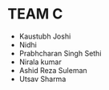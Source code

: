 # TEAM C

* Kaustubh Joshi
* Nidhi
* Prabhcharan Singh Sethi
* Nirala kumar
* Ashid Reza Suleman
* Utsav Sharma